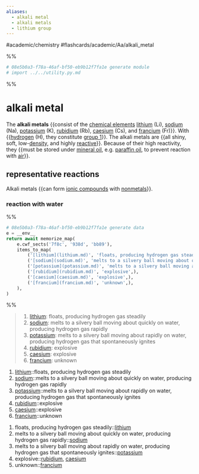 ```yaml
---
aliases:
  - alkali metal
  - alkali metals
  - lithium group
---
```


#academic/chemistry #flashcards/academic/Aa/alkali_metal

%%
```Python
# 08e5b0a3-f78a-46af-bf50-eb9b12f7fa1e generate module
# import ../../utility.py.md
```
%%

# alkali metal

The __alkali metals__ {{consist of the [chemical elements](chemical%20element.md) [lithium](lithium.md) (Li), [sodium](sodium.md) (Na), [potassium](potassium.md) (K), [rubidium](rubidium.md) (Rb), [caesium](caesium.md) (Cs), and [francium](francium.md) (Fr)}}. With {{[hydrogen](hydrogen.md) (H), they constitute [group 1](group%20(periodic%20table).md#^group-1)}}. The alkali metals are {{all shiny, soft, low-[density](density.md), and highly [reactive](reactivity%20(chemistry).md)}}. Because of their high reactivity, they {{must be stored under [mineral oil](mineral%20oil.md), e.g. [paraffin oil](paraffin%20oil.md), to prevent reaction with [air](air.md)}}. <!--SR:!2023-04-12,12,270!2023-04-13,13,290!2023-04-09,10,250!2023-05-02,25,250-->

## representative reactions

Alkali metals {{can form [ionic compounds](ionic%20compound.md) with [nonmetals](nonmetal.md)}}. <!--SR:!2023-04-09,10,250-->

### reaction with water

%%
```Python
# 08e5b0a3-f78a-46af-bf50-eb9b12f7fa1e generate data
e = __env__
return await memorize_map(
	e.cwf_sects('7f8c', '938d', 'bb89'),
	items_to_map(
		('[lithium](lithium.md)', 'floats, producing hydrogen gas steadily',),
		('[sodium](sodium.md)', 'melts to a silvery ball moving about quickly on water, producing hydrogen gas rapidly',),
		('[potassium](potassium.md)', 'melts to a silvery ball moving about rapidly on water, producing hydrogen gas that spontaneously ignites',),
		('[rubidium](rubidium.md)', 'explosive',),
		('[caesium](caesium.md)', 'explosive',),
		('[francium](francium.md)', 'unknown',),
	),
)
```
%%

<!--08e5b0a3-f78a-46af-bf50-eb9b12f7fa1e generate section="7f8c"--><!-- The following content is generated at 2023-03-31T11:11:36.664051+08:00. Any edits will be overridden! -->

> 1. [lithium](lithium.md): floats, producing hydrogen gas steadily
> 2. [sodium](sodium.md): melts to a silvery ball moving about quickly on water, producing hydrogen gas rapidly
> 3. [potassium](potassium.md): melts to a silvery ball moving about rapidly on water, producing hydrogen gas that spontaneously ignites
> 4. [rubidium](rubidium.md): explosive
> 5. [caesium](caesium.md): explosive
> 6. [francium](francium.md): unknown

<!--/08e5b0a3-f78a-46af-bf50-eb9b12f7fa1e-->

<!--08e5b0a3-f78a-46af-bf50-eb9b12f7fa1e generate section="938d"--><!-- The following content is generated at 2023-03-31T11:11:36.676019+08:00. Any edits will be overridden! -->

1. [lithium](lithium.md)::floats, producing hydrogen gas steadily <!--SR:!2023-04-14,6,230-->
2. [sodium](sodium.md)::melts to a silvery ball moving about quickly on water, producing hydrogen gas rapidly <!--SR:!2023-05-04,26,250-->
3. [potassium](potassium.md)::melts to a silvery ball moving about rapidly on water, producing hydrogen gas that spontaneously ignites <!--SR:!2023-04-12,13,270-->
4. [rubidium](rubidium.md)::explosive <!--SR:!2023-04-16,16,290-->
5. [caesium](caesium.md)::explosive <!--SR:!2023-04-15,15,290-->
6. [francium](francium.md)::unknown <!--SR:!2023-04-14,14,290-->

<!--/08e5b0a3-f78a-46af-bf50-eb9b12f7fa1e-->

<!--08e5b0a3-f78a-46af-bf50-eb9b12f7fa1e generate section="bb89"--><!-- The following content is generated at 2023-03-31T11:11:36.650089+08:00. Any edits will be overridden! -->

1. floats, producing hydrogen gas steadily::[lithium](lithium.md) <!--SR:!2023-04-17,17,290-->
2. melts to a silvery ball moving about quickly on water, producing hydrogen gas rapidly::[sodium](sodium.md) <!--SR:!2023-04-11,12,270-->
3. melts to a silvery ball moving about rapidly on water, producing hydrogen gas that spontaneously ignites::[potassium](potassium.md) <!--SR:!2023-04-10,11,270-->
4. explosive::[rubidium](rubidium.md), [caesium](caesium.md) <!--SR:!2023-04-11,10,250-->
5. unknown::[francium](francium.md) <!--SR:!2023-04-13,13,290-->

<!--/08e5b0a3-f78a-46af-bf50-eb9b12f7fa1e-->
